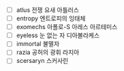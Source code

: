 - [ ] atlus 전쟁 요새 아틀러스
- [ ] entropy 엔트로피의 잉태체
- [ ] exomechs 아폴로-S 아레스 아르테미스
- [ ] eyeless 눈 없는 자 디아볼라케스
- [ ] immortal 불멸자
- [ ] razia 공허의 광휘 라지아
- [ ] scersaryn 스커사린